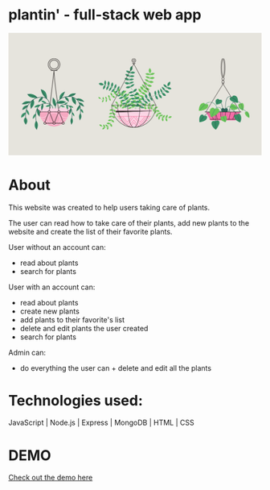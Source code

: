 # plantin' - full-stack web app

<img width="600" alt="" src="./public/images/plants.png">

# About

This website was created to help users taking care of plants.

The user can read how to take care of their plants, add new plants to the website and create the list of their favorite plants. 

User without an account can:
- read about plants
- search for plants

User with an account can:
- read about plants
- create new plants
- add plants to their favorite's list 
- delete and edit plants the user created 
- search for plants

Admin can:
- do everything the user can + delete and edit all the plants


# Technologies used: 

JavaScript | Node.js | Express | MongoDB | HTML | CSS 

# DEMO

[Check out the demo here](https://plantin.herokuapp.com)
